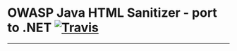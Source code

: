 # OWASP Java HTML Sanitizer - port to .NET [![Travis](https://img.shields.io/travis/47th/OwaspSanitizerNet.svg?maxAge=3600&label=build)](https://travis-ci.org/47th/OwaspSanitizerNet)


----
